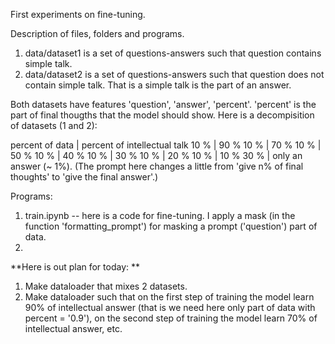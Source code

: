 First experiments on fine-tuning. 

Description of files, folders and programs. 

1. data/dataset1 is a set of questions-answers such that question contains simple talk.
2. data/dataset2 is a set of questions-answers such that question does not contain simple talk. That is a simple talk is the part of an answer.

Both datasets have features 'question', 'answer', 'percent'. 'percent' is the part of final thougths that the model should show. Here is a decompisition of datasets (1 and 2):

percent of data | percent of intellectual talk
10 % | 90 %
10 % | 70 % 
10 % | 50 %
10 % | 40 %
10 % | 30 %
10 % | 20 % 
10 % | 10 %
30 % | only an answer (~ 1%). (The prompt here changes a little from 'give n% of final thoughts' to 'give the final answer'.) 

Programs: 

1. train.ipynb -- here is a code for fine-tuning. I apply a mask (in the function 'formatting_prompt') for masking a prompt ('question') part of data.
2. 

**Here is out plan for today: **
1. Make dataloader that mixes 2 datasets.
2. Make dataloader such that on the first step of training the model learn 90% of intellectual answer (that is we need here only part of data with percent = '0.9'), on the second step of training the model learn 70% of intellectual answer, etc. 


